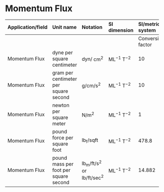 # Momentum Flux

| Application/field | Unit name | Notation | SI dimension | SI/metric system |  | English/US system |  |
| :--- | :--- | :--- | :--- | :--- | :--- | :--- | :--- |
|  |  |  |  | Conversion factor | Unit | Conversion factor | Unit |
| Momentum Flux | dyne per square centimeter | dyn/ $\mathrm{cm}^{2}$ | $\mathrm{ML}^{-1} \mathrm{~T}^{-2}$ | 10 | $\mathrm{N} / \mathrm{m}^{2}$ | 0.020886 | $\mathrm{lb}_{\mathrm{f}} / \mathrm{sq} \mathrm{ft}$ |
| Momentum Flux | gram per centimeter per square second | $\mathrm{g} / \mathrm{cm} / \mathrm{s}^{2}$ | $\mathrm{ML}^{-1} \mathrm{~T}^{-2}$ | 10 | $\mathrm{N} / \mathrm{m}^{2}$ | 0.020886 | $\mathrm{lb}_{\mathrm{f}} / \mathrm{sq} \mathrm{ft}$ |
| Momentum Flux | newton per square meter | $\mathrm{N} / \mathrm{m}^{2}$ | $\mathrm{ML}^{-1} \mathrm{~T}^{-2}$ | 1 | $\mathrm{N} / \mathrm{m}^{2}$ | 0.0020886 | $\mathrm{lb}_{\mathrm{f}} / \mathrm{sq} \mathrm{ft}$ |
| Momentum Flux | pound force per square foot | $\mathrm{lb}_{\mathrm{f}} / \mathrm{sq} \mathrm{ft}$ | $\mathrm{ML}^{-1} \mathrm{~T}^{-2}$ | 478.8 | $\mathrm{N} / \mathrm{m}^{2}$ | 1 | $\mathrm{lb}_{\mathrm{f}} / \mathrm{sq} \mathrm{ft}$ |
| Momentum Flux | pound mass per foot per square second | $\mathrm{lb}_{\mathrm{m}} / \mathrm{ft} / \mathrm{s}^{2}$ or $\mathrm{lb} / \mathrm{ft} / \mathrm{sec}^{2}$ | $\mathrm{ML}^{-1} \mathrm{~T}^{-2}$ | 14.882 | $\mathrm{N} / \mathrm{m}^{2}$ | 0.03108 | $\mathrm{lb}_{\mathrm{f}} / \mathrm{sq} \mathrm{ft}$ |
